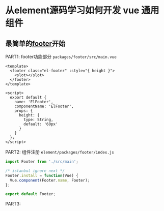# 从element源码学习如何开发 vue 通用组件
## 最简单的[footer](https://github.com/ElemeFE/element/blob/dev/packages/footer/src/main.vue)开始

PART1: footer功能部分
`packages/footer/src/main.vue`
```vue
<template>
  <footer class="el-footer" :style="{ height }">
    <slot></slot>
  </footer>
</template>

<script>
  export default {
    name: 'ElFooter',
    componentName: 'ElFooter',
    props: {
      height: {
        type: String,
        default: '60px'
      }
    }
  };
</script>
```
PART2: 组件注册
`element/packages/footer/index.js`
```javascript
import Footer from './src/main';

/* istanbul ignore next */
Footer.install = function(Vue) {
  Vue.component(Footer.name, Footer);
};

export default Footer;
```
PART3: 
